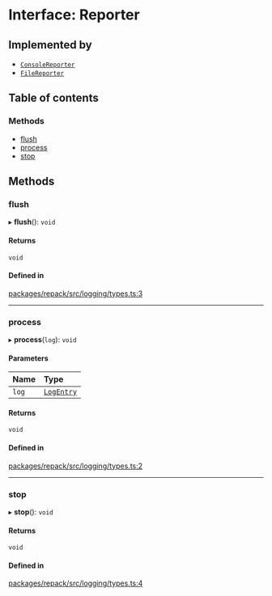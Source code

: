 # Interface: Reporter

## Implemented by

- [`ConsoleReporter`](../classes/ConsoleReporter.md)
- [`FileReporter`](../classes/FileReporter.md)

## Table of contents

### Methods

- [flush](Reporter.md#flush)
- [process](Reporter.md#process)
- [stop](Reporter.md#stop)

## Methods

### flush

▸ **flush**(): `void`

#### Returns

`void`

#### Defined in

[packages/repack/src/logging/types.ts:3](https://github.com/callstack/repack/blob/9e6a11a/packages/repack/src/logging/types.ts#L3)

___

### process

▸ **process**(`log`): `void`

#### Parameters

| Name | Type |
| :------ | :------ |
| `log` | [`LogEntry`](LogEntry.md) |

#### Returns

`void`

#### Defined in

[packages/repack/src/logging/types.ts:2](https://github.com/callstack/repack/blob/9e6a11a/packages/repack/src/logging/types.ts#L2)

___

### stop

▸ **stop**(): `void`

#### Returns

`void`

#### Defined in

[packages/repack/src/logging/types.ts:4](https://github.com/callstack/repack/blob/9e6a11a/packages/repack/src/logging/types.ts#L4)
